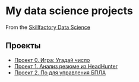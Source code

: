 # My data science projects
From the [Skillfactory Data Science](https://skillfactory.ru/data-scientist)

## Проекты

* [Проект 0. Игра: Угадай число](https://github.com/Aduardrud/my_data/tree/main/project_0)
* [Проект 1. Анализ резюме из HeadHunter](https://github.com/Aduardrud/my_data/tree/main/project_1)
* [Проект 2. По для управления БПЛА](https://github.com/Aduardrud/my_data/tree/main/project_3_BPLA)
